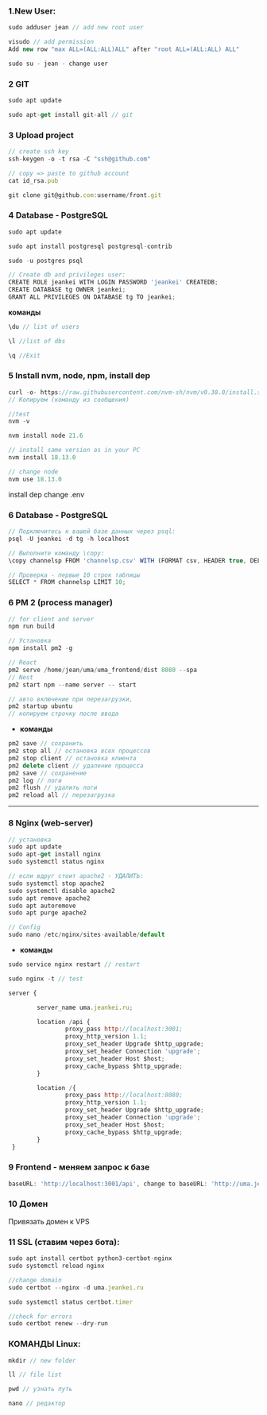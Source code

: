 ### 1.New User:

```javascript
sudo adduser jean // add new root user

visudo // add permission 
Add new row "max ALL=(ALL:ALL)ALL" after "root ALL=(ALL:ALL) ALL"

sudo su - jean - change user
```

### 2 GIT
        
```javascript 
sudo apt update 
```
```javascript
sudo apt-get install git-all // git
```

### 3 Upload project

        
```javascript
// create ssh key
ssh-keygen -o -t rsa -C "ssh@github.com" 

// copy => paste to github account
cat id_rsa.pub
```

```javascript
git clone git@github.com:username/front.git
```
	
### 4 Database - PostgreSQL
        
```javascript
sudo apt update 
```
```javascript
sudo apt install postgresql postgresql-contrib

sudo -u postgres psql

// Create db and privileges user:
CREATE ROLE jeankei WITH LOGIN PASSWORD 'jeankei' CREATEDB;
CREATE DATABASE tg OWNER jeankei;
GRANT ALL PRIVILEGES ON DATABASE tg TO jeankei;
```

**команды**

```javascript
\du // list of users 

\l //list of dbs 

\q //Exit
```

### 5 Install nvm, node, npm, install dep
        
```javascript
curl -o- https://raw.githubusercontent.com/nvm-sh/nvm/v0.38.0/install.sh | bash
// Копируем (команду из сообщения)
```


```javascript
//test
nvm -v 
```

```javascript
nvm install node 21.6

// install same version as in your PC
nvm install 18.13.0 

// change node
nvm use 18.13.0 
```

install dep
change .env

### 6 Database - PostgreSQL


```javascript
// Подключитесь к вашей базе данных через psql:
psql -U jeankei -d tg -h localhost

// Выполните команду \copy:
\copy channelsp FROM 'channelsp.csv' WITH (FORMAT csv, HEADER true, DELIMITER ',');

// Проверка - первые 10 строк таблицы
SELECT * FROM channelsp LIMIT 10;
```

### 6 PM 2 (process manager)

```javascript
// for client and server
npm run build 
```

```javascript
// Установка
npm install pm2 -g

// React
pm2 serve /home/jean/uma/uma_frontend/dist 8080 --spa 
// Nest
pm2 start npm --name server -- start 
```
	
```javascript
// авто включение при перезагрузки, 
pm2 startup ubuntu 
// копируем строчку после ввода
```

- **команды**
```javascript
pm2 save // сохранить 
pm2 stop all // остановка всех процессов
pm2 stop client // остановка клиента
pm2 delete client // удаление процесса
pm2 save // сохранение 
pm2 log // логи
pm2 flush // удалить логи
pm2 reload all // перезагрузка 
```
	
-------------------------------------------------------------------------------------------------
### 8 Nginx (web-server)

```javascript
// установка
sudo apt update
sudo apt-get install nginx
sudo systemctl status nginx
```

```javascript
// если вдруг стоит apache2 - УДАЛИТЬ:
sudo systemctl stop apache2
sudo systemctl disable apache2
sudo apt remove apache2
sudo apt autoremove
sudo apt purge apache2

```

```javascript
// Config
sudo nano /etc/nginx/sites-available/default
```

- **команды**
```javascript
sudo service nginx restart // restart 

sudo nginx -t // test
```


```javascript
server {

        server_name uma.jeankei.ru;

        location /api {
                proxy_pass http://localhost:3001;
                proxy_http_version 1.1;
                proxy_set_header Upgrade $http_upgrade;
                proxy_set_header Connection 'upgrade';
                proxy_set_header Host $host;
                proxy_cache_bypass $http_upgrade;
        }

        location /{
                proxy_pass http://localhost:8080;
                proxy_http_version 1.1;
                proxy_set_header Upgrade $http_upgrade;
                proxy_set_header Connection 'upgrade';
                proxy_set_header Host $host;
                proxy_cache_bypass $http_upgrade;
        }  
 }
```



### 9 Frontend - меняем запрос к базе

```javascript
baseURL: 'http://localhost:3001/api', change to baseURL: 'http://uma.jeankei.ru/api', 
```

### 10 Домен

Привязать домен к VPS	

### 11 SSL (ставим через бота):

```javascript
sudo apt install certbot python3-certbot-nginx
sudo systemctl reload nginx

//change domain
sudo certbot --nginx -d uma.jeankei.ru

sudo systemctl status certbot.timer

//check for errors
sudo certbot renew --dry-run
```


### КОМАНДЫ Linux:

```javascript
mkdir // new folder

ll // file list

pwd // узнать путь

nano // редактор
```